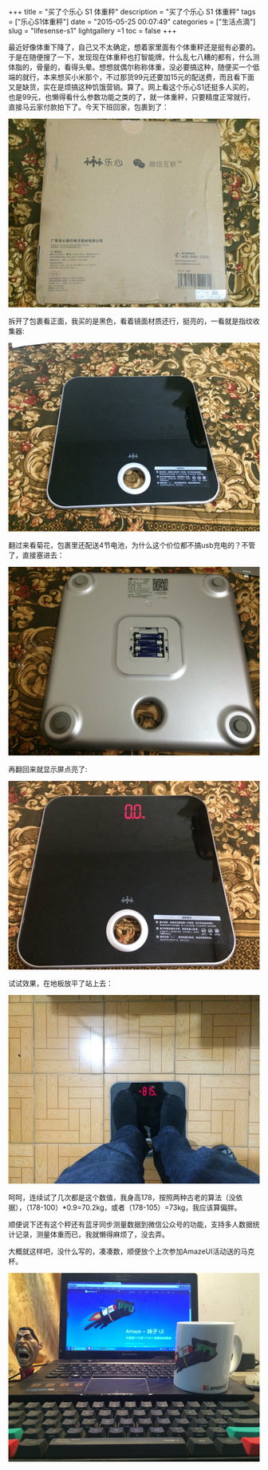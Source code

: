 +++
title = "买了个乐心 S1 体重秤"
description = "买了个乐心 S1 体重秤"
tags = ["乐心S1体重秤"]
date = "2015-05-25 00:07:49"
categories = ["生活点滴"]
slug = "lifesense-s1"
lightgallery =1
toc = false
+++

最近好像体重下降了，自己又不太确定，想着家里面有个体重秤还是挺有必要的。于是在随便搜了一下，发现现在体重秤也打智能牌，什么乱七八糟的都有，什么测体脂的，骨量的，看得头晕。想想就偶尔称称体重，没必要搞这种，随便买一个低端的就行，本来想买小米那个，不过那货99元还要加15元的配送费，而且看下面又是缺货，实在是烦搞这种饥饿营销。算了。网上看这个乐心S1还挺多人买的，也是99元，也懒得看什么参数功能之类的了，就一体重秤，只要精度正常就行，直接马云家付款拍下了。今天下班回家，包裹到了：

![乐心S1包裹](s1bg.jpg "乐心S1包裹")

拆开了包裹看正面，我买的是黑色，看着镜面材质还行，挺亮的，一看就是指纹收集器:

![乐心s1正面](s1zm.jpg "乐心s1正面")

翻过来看菊花，包裹里还配送4节电池，为什么这个价位都不搞usb充电的？不管了，直接塞进去：

![乐心s1背面](s1bm.jpg "乐心s1背面")

再翻回来就显示屏点亮了:

![乐心s1点亮屏幕](s1dl.jpg "乐心s1点亮屏幕")

试试效果，在地板放平了站上去：

![称重测试](s1test.jpg "称重测试")

呵呵，连续试了几次都是这个数值，我身高178，按照两种古老的算法（没依据），（178-100）*0.9=70.2kg，或者（178-105）=73kg，我应该算偏胖。

顺便说下还有这个秤还有蓝牙同步测量数据到微信公众号的功能，支持多人数据统计记录，测量体重而已，我就懒得麻烦了，没去弄。

大概就这样吧，没什么写的，凑凑数，顺便放个上次参加AmazeUI活动送的马克杯。

![AmazeUI马克杯](amazeuimug.jpg "AmazeUI马克杯")
